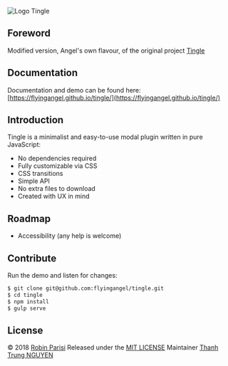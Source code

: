 
![Logo Tingle](logo.png)

## Foreword

Modified version, Angel's own flavour, of the original project [Tingle](https://github.com/robinparisi/tingle)

## Documentation

Documentation and demo can be found here:
[https://flyingangel.github.io/tingle/](https://flyingangel.github.io/tingle/)

## Introduction

Tingle is a minimalist and easy-to-use modal plugin written in pure JavaScript:

* No dependencies required
* Fully customizable via CSS
* CSS transitions
* Simple API
* No extra files to download
* Created with UX in mind

## Roadmap

* Accessibility (any help is welcome)

## Contribute

Run the demo and listen for changes:

```bash
$ git clone git@github.com:flyingangel/tingle.git
$ cd tingle
$ npm install
$ gulp serve
```

## License

© 2018 [Robin Parisi](https://github.com/robinparisi)
Released under the [MIT LICENSE](http://opensource.org/licenses/MIT)
Maintainer [Thanh Trung NGUYEN](https://github.com/flyingangel)